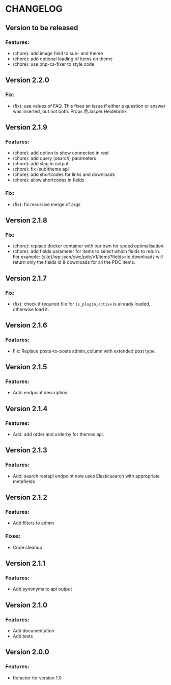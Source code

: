 # CHANGELOG

## Version to be released
### Features:
* (chore): add image field to sub- and theme
* (chore): add optional loading of items on theme
* (chore): use php-cs-fixer to style code

## Version 2.2.0
### Fix:
* (fix): use values of FAQ. This fixes an issue if either a question or answer was inserted, but not both. Props @Jasper Heidebrink

## Version 2.1.9
### Features:
* (chore): add option to show connected in rest
* (chore): add query (search) parameters
* (chore): add slug in output
* (chore): fix (sub)theme api
* (chore): add shortcodes for links and downloads
* (chore): allow shortcodes in fields

### Fix:
* (fix): fix recursive merge of args

## Version 2.1.8
### Fix:
* (chore): replace docker container with our own for speed optimalisation.
* (chore): add fields parameter for items to select which fields to return. For example: {site}/wp-json/owc/pdc/v1/items?fields=id,downloads will return only the fields id & downloads for all the PDC items.

## Version 2.1.7
### Fix:
* (fix): check if required file for ```is_plugin_active``` is already loaded, otherwise load it.

## Version 2.1.6
### Features:
* Fix: Replace posts-to-posts admin_column with extended post type.

## Version 2.1.5
### Features:
* Add: endpoint description.

## Version 2.1.4
### Features:
* Add: add order and orderby for themes api.

## Version 2.1.3
### Features:
* Add: search restapi endpoint now uses Elasticsearch with appropriate metafields

## Version 2.1.2
### Features:
* Add filters to admin

### Fixes:
* Code cleanup

## Version 2.1.1
### Features:
* Add synonyms to api output

## Version 2.1.0
### Features:
* Add documentation
* Add tests

## Version 2.0.0
### Features:
* Refactor for version 1.0
